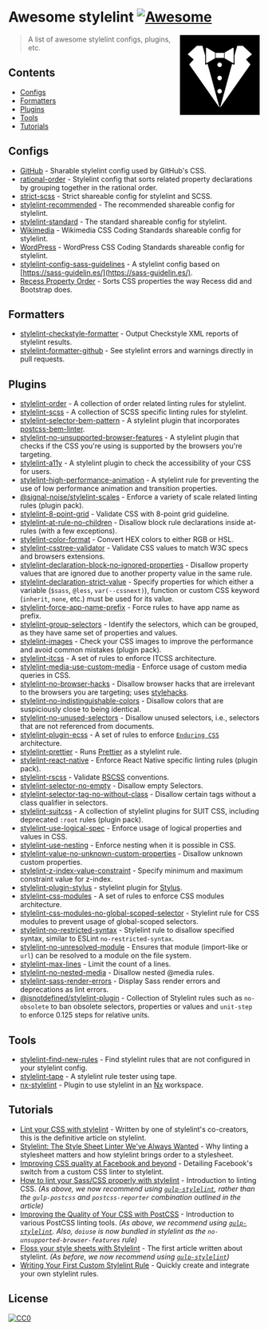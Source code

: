 <!--lint disable awesome-heading-->
# Awesome stylelint [![Awesome](https://awesome.re/badge.svg)](https://awesome.re)

[<img src="https://raw.githubusercontent.com/stylelint/stylelint/master/identity/stylelint-icon-white-512.png" width="160" align="right" alt="stylelint">](https://stylelint.io/)

> A list of awesome stylelint configs, plugins, etc.

## Contents

- [Configs](#configs)
- [Formatters](#formatters)
- [Plugins](#plugins)
- [Tools](#tools)
- [Tutorials](#tutorials)

## Configs

- [GitHub](https://github.com/primer/stylelint-config-primer) - Sharable stylelint config used by GitHub's CSS.
- [rational-order](https://github.com/constverum/stylelint-config-rational-order) - Stylelint config that sorts related property declarations by grouping together in the rational order.
- [strict-scss](https://github.com/wemake-services/wemake-frontend-styleguide/tree/master/packages/stylelint-config-scss) - Strict shareable config for stylelint and SCSS.
- [stylelint-recommended](https://github.com/stylelint/stylelint-config-recommended) - The recommended shareable config for stylelint.
- [stylelint-standard](https://github.com/stylelint/stylelint-config-standard) - The standard shareable config for stylelint.
- [Wikimedia](https://github.com/wikimedia/stylelint-config-wikimedia) - Wikimedia CSS Coding Standards shareable config for stylelint.
- [WordPress](https://github.com/WordPress-Coding-Standards/stylelint-config-wordpress) - WordPress CSS Coding Standards shareable config for stylelint.
- [stylelint-config-sass-guidelines](https://github.com/bjankord/stylelint-config-sass-guidelines) - A stylelint config based on [https://sass-guidelin.es/](https://sass-guidelin.es/).
- [Recess Property Order](https://github.com/stormwarning/stylelint-config-recess-order) - Sorts CSS properties the way Recess did and Bootstrap does.

## Formatters

- [stylelint-checkstyle-formatter](https://github.com/davidtheclark/stylelint-checkstyle-formatter) - Output Checkstyle XML reports of stylelint results.
- [stylelint-formatter-github](https://github.com/hipstersmoothie/stylelint-formatter-github) - See stylelint errors and warnings directly in pull requests.

## Plugins

- [stylelint-order](https://github.com/hudochenkov/stylelint-order) - A collection of order related linting rules for stylelint.
- [stylelint-scss](https://github.com/kristerkari/stylelint-scss) - A collection of SCSS specific linting rules for stylelint.
- [stylelint-selector-bem-pattern](https://github.com/davidtheclark/stylelint-selector-bem-pattern) - A stylelint plugin that incorporates [postcss-bem-linter](https://github.com/postcss/postcss-bem-linter).
- [stylelint-no-unsupported-browser-features](https://github.com/ismay/stylelint-no-unsupported-browser-features) - A stylelint plugin that checks if the CSS you're using is supported by the browsers you're targeting.
- [stylelint-a11y](https://github.com/YozhikM/stylelint-a11y) - A stylelint plugin to check the accessibility of your CSS for users.
- [stylelint-high-performance-animation](https://github.com/kristerkari/stylelint-high-performance-animation) - A stylelint rule for preventing the use of low performance animation and transition properties.
- [@signal-noise/stylelint-scales](https://github.com/signal-noise/stylelint-scales) - Enforce a variety of scale related linting rules (plugin pack).
- [stylelint-8-point-grid](https://github.com/dcrtantuco/stylelint-8-point-grid) - Validate CSS with 8-point grid guideline.
- [stylelint-at-rule-no-children](https://github.com/adityavm/stylelint-at-rule-no-children) - Disallow block rule declarations inside at-rules (with a few exceptions).
- [stylelint-color-format](https://github.com/filipekiss/stylelint-color-format) - Convert HEX colors to either RGB or HSL.
- [stylelint-csstree-validator](https://github.com/csstree/stylelint-validator) - Validate CSS values to match W3C specs and browsers extensions.
- [stylelint-declaration-block-no-ignored-properties](https://github.com/kristerkari/stylelint-declaration-block-no-ignored-properties) - Disallow property values that are ignored due to another property value in the same rule.
- [stylelint-declaration-strict-value](https://github.com/AndyOGo/stylelint-declaration-strict-value) - Specify properties for which either a variable (`$sass`, `@less`, `var(--cssnext)`), function or custom CSS keyword (`inherit`, `none`, etc.) must be used for its value.
- [stylelint-force-app-name-prefix](https://github.com/SunHuawei/stylelint-force-app-name-prefix/) - Force rules to have app name as prefix.
- [stylelint-group-selectors](https://github.com/ssivanatarajan/stylelint-group-selectors) - Identify the selectors, which can be grouped, as they have same set of properties and values.
- [stylelint-images](https://github.com/ramasilveyra/stylelint-images) - Check your CSS images to improve the performance and avoid common mistakes (plugin pack).
- [stylelint-itcss](https://github.com/KamiKillertO/stylelint-itcss) - A set of rules to enforce ITCSS architecture.
- [stylelint-media-use-custom-media](https://github.com/csstools/stylelint-media-use-custom-media) - Enforce usage of custom media queries in CSS.
- [stylelint-no-browser-hacks](https://github.com/Slamdunk/stylelint-no-browser-hacks) - Disallow browser hacks that are irrelevant to the browsers you are targeting; uses [stylehacks](https://github.com/ben-eb/stylehacks).
- [stylelint-no-indistinguishable-colors](https://github.com/ierhyna/stylelint-no-indistinguishable-colors) - Disallow colors that are suspiciously close to being identical.
- [stylelint-no-unused-selectors](https://github.com/nodaguti/stylelint-no-unused-selectors) - Disallow unused selectors, i.e., selectors that are not referenced from documents.
- [stylelint-plugin-ecss](https://github.com/tyankatsu0105/stylelint-plugin-ecss) - A set of rules to enforce [`Enduring CSS`](http://ecss.io/) architecture.
- [stylelint-prettier](https://github.com/prettier/stylelint-prettier) - Runs [Prettier](https://prettier.io/) as a stylelint rule.
- [stylelint-react-native](https://github.com/kristerkari/stylelint-react-native) - Enforce React Native specific linting rules (plugin pack).
- [stylelint-rscss](https://github.com/rstacruz/stylelint-rscss) - Validate [RSCSS](http://rscss.io) conventions.
- [stylelint-selector-no-empty](https://github.com/ssivanatarajan/stylelint-selector-no-empty) - Disallow empty Selectors.
- [stylelint-selector-tag-no-without-class](https://github.com/Moxio/stylelint-selector-tag-no-without-class) - Disallow certain tags without a class qualifier in selectors.
- [stylelint-suitcss](https://github.com/suitcss/stylelint-suitcss) - A collection of stylelint plugins for SUIT CSS, including deprecated `:root` rules (plugin pack).
- [stylelint-use-logical-spec](https://github.com/Jordan-Hall/stylelint-use-logical-spec) - Enforce usage of logical properties and values in CSS.
- [stylelint-use-nesting](https://github.com/csstools/stylelint-use-nesting) - Enforce nesting when it is possible in CSS.
- [stylelint-value-no-unknown-custom-properties](https://github.com/csstools/stylelint-value-no-unknown-custom-properties) - Disallow unknown custom properties.
- [stylelint-z-index-value-constraint](https://github.com/kristerkari/stylelint-z-index-value-constraint) - Specify minimum and maximum constraint value for z-index.
- [stylelint-plugin-stylus](https://github.com/ota-meshi/stylelint-plugin-stylus) - stylelint plugin for [Stylus](https://stylus-lang.com/).
- [stylelint-css-modules](https://github.com/juanca/stylelint-css-modules) - A set of rules to enforce CSS modules architecture.
- [stylelint-css-modules-no-global-scoped-selector](https://github.com/lmichelin/stylelint-css-modules-no-global-scoped-selector) - Stylelint rule for CSS modules to prevent usage of global-scoped selectors.
- [stylelint-no-restricted-syntax](https://github.com/niksy/stylelint-no-restricted-syntax) - Stylelint rule to disallow specified syntax, similar to ESLint `no-restricted-syntax`.
- [stylelint-no-unresolved-module](https://github.com/niksy/stylelint-no-unresolved-module) - Ensures that module (import-like or `url`) can be resolved to a module on the file system.
- [stylelint-max-lines](https://github.com/dkrnl/stylelint-max-lines) - Limit the count of a lines.
- [stylelint-no-nested-media](https://github.com/dkrnl/stylelint-no-nested-media) - Disallow nested @media rules.
- [stylelint-sass-render-errors](https://github.com/niksy/stylelint-sass-render-errors) - Display Sass render errors and deprecations as lint errors.
- [@isnotdefined/stylelint-plugin](https://github.com/isnotdefinedcom/stylelint-plugin) - Collection of Stylelint rules such as `no-obsolete` to ban obsolete selectors, properties or values and `unit-step` to enforce 0.125 steps for relative units.

## Tools

- [stylelint-find-new-rules](https://github.com/Donov4n/stylelint-find-new-rules) - Find stylelint rules that are not configured in your stylelint config.
- [stylelint-tape](https://www.npmjs.com/package/stylelint-tape) - A stylelint rule tester using tape.
- [nx-stylelint](https://github.com/Phillip9587/nx-stylelint) - Plugin to use stylelint in an [Nx](https://github.com/nrwl/nx) workspace.

## Tutorials

- [Lint your CSS with stylelint](https://css-tricks.com/stylelint/) - Written by one of stylelint's co-creators, this is the definitive article on stylelint.
- [Stylelint: The Style Sheet Linter We've Always Wanted](https://www.smashingmagazine.com/2016/05/stylelint-the-style-sheet-linter-weve-always-wanted/) - Why linting a stylesheet matters and how stylelint brings order to a stylesheet.
- [Improving CSS quality at Facebook and beyond](https://code.facebook.com/posts/879890885467584/improving-css-quality-at-facebook-and-beyond) - Detailing Facebook's switch from a custom CSS linter to stylelint.
- [How to lint your Sass/CSS properly with stylelint](http://www.creativenightly.com/2016/02/How-to-lint-your-css-with-stylelint/) - Introduction to linting CSS. *(As above, we now recommend using [`gulp-stylelint`](https://github.com/olegskl/gulp-stylelint), rather than the `gulp-postcss` and `postcss-reporter` combination outlined in the article)*
- [Improving the Quality of Your CSS with PostCSS](http://www.sitepoint.com/improving-the-quality-of-your-css-with-postcss/) - Introduction to various PostCSS linting tools. *(As above, we recommend using [`gulp-stylelint`](https://github.com/olegskl/gulp-stylelint). Also, `doiuse` is now bundled in stylelint as the `no-unsupported-browser-features` rule)*
- [Floss your style sheets with Stylelint](https://benfrain.com/floss-your-style-sheets-with-stylelint/) - The first article written about stylelint. *(As before, we now recommend using [`gulp-stylelint`](https://github.com/olegskl/gulp-stylelint))*
- [Writing Your First Custom Stylelint Rule](https://medium.com/swlh/writing-your-first-custom-stylelint-rule-a9620bb2fb73) - Quickly create and integrate your own stylelint rules.

## License

[![CC0](https://mirrors.creativecommons.org/presskit/buttons/88x31/svg/cc-zero.svg)](https://creativecommons.org/publicdomain/zero/1.0/)
